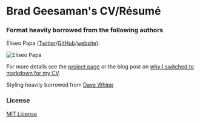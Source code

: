 # Brad Geesaman's CV/Résumé

### Format heavily borrowed from the following authors

Eliseo Papa ([Twitter](http://twitter.com/elipapa)/[GitHub](http://github.com/elipapa)/[website](https://elipapa.github.io)).

![Eliseo Papa](https://s.gravatar.com/avatar/eae1f0c01afda2bed9ce9cb88f6873f6?s=100)

For more details see the [project page](http://elipapa.github.io/markdown-cv) or the blog post on [why I switched to markdown for my CV](http://elipapa.github.io/blog/why-i-switched-to-markdown-for-my-cv.html).

Styling heavily borrowed from [Dave Whipp](https://github.com/davewhipp/markdown-cv/)

### License

[MIT License](https://github.com/elipapa/markdown-cv/blob/master/LICENSE)
